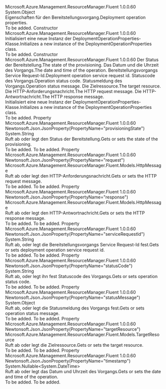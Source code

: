 <Type Name="DeploymentOperationProperties" FullName="Microsoft.Azure.Management.ResourceManager.Fluent.Models.DeploymentOperationProperties">
  <TypeSignature Language="C#" Value="public class DeploymentOperationProperties" />
  <TypeSignature Language="ILAsm" Value=".class public auto ansi beforefieldinit DeploymentOperationProperties extends System.Object" />
  <TypeSignature Language="DocId" Value="T:Microsoft.Azure.Management.ResourceManager.Fluent.Models.DeploymentOperationProperties" />
  <TypeSignature Language="VB.NET" Value="Public Class DeploymentOperationProperties" />
  <TypeSignature Language="F#" Value="type DeploymentOperationProperties = class" />
  <AssemblyInfo>
    <AssemblyName>Microsoft.Azure.Management.ResourceManager.Fluent</AssemblyName>
    <AssemblyVersion>1.0.0.60</AssemblyVersion>
  </AssemblyInfo>
  <Base>
    <BaseTypeName>System.Object</BaseTypeName>
  </Base>
  <Interfaces />
  <Docs>
    <summary>
            <span data-ttu-id="308ae-101">Eigenschaften für den Bereitstellungsvorgang.</span><span class="sxs-lookup"><span data-stu-id="308ae-101">Deployment operation properties.</span></span>
            </summary>
    <remarks>To be added.</remarks>
  </Docs>
  <Members>
    <Member MemberName=".ctor">
      <MemberSignature Language="C#" Value="public DeploymentOperationProperties ();" />
      <MemberSignature Language="ILAsm" Value=".method public hidebysig specialname rtspecialname instance void .ctor() cil managed" />
      <MemberSignature Language="DocId" Value="M:Microsoft.Azure.Management.ResourceManager.Fluent.Models.DeploymentOperationProperties.#ctor" />
      <MemberSignature Language="VB.NET" Value="Public Sub New ()" />
      <MemberType>Constructor</MemberType>
      <AssemblyInfo>
        <AssemblyName>Microsoft.Azure.Management.ResourceManager.Fluent</AssemblyName>
        <AssemblyVersion>1.0.0.60</AssemblyVersion>
      </AssemblyInfo>
      <Parameters />
      <Docs>
        <summary>
            <span data-ttu-id="308ae-102">Initialisiert eine neue Instanz der DeploymentOperationProperties-Klasse.</span><span class="sxs-lookup"><span data-stu-id="308ae-102">Initializes a new instance of the DeploymentOperationProperties class.</span></span>
            </summary>
        <remarks>To be added.</remarks>
      </Docs>
    </Member>
    <Member MemberName=".ctor">
      <MemberSignature Language="C#" Value="public DeploymentOperationProperties (string provisioningState = null, Nullable&lt;DateTime&gt; timestamp = null, string serviceRequestId = null, string statusCode = null, object statusMessage = null, Microsoft.Azure.Management.ResourceManager.Fluent.Models.TargetResource targetResource = null, Microsoft.Azure.Management.ResourceManager.Fluent.Models.HttpMessage request = null, Microsoft.Azure.Management.ResourceManager.Fluent.Models.HttpMessage response = null);" />
      <MemberSignature Language="ILAsm" Value=".method public hidebysig specialname rtspecialname instance void .ctor(string provisioningState, valuetype System.Nullable`1&lt;valuetype System.DateTime&gt; timestamp, string serviceRequestId, string statusCode, object statusMessage, class Microsoft.Azure.Management.ResourceManager.Fluent.Models.TargetResource targetResource, class Microsoft.Azure.Management.ResourceManager.Fluent.Models.HttpMessage request, class Microsoft.Azure.Management.ResourceManager.Fluent.Models.HttpMessage response) cil managed" />
      <MemberSignature Language="DocId" Value="M:Microsoft.Azure.Management.ResourceManager.Fluent.Models.DeploymentOperationProperties.#ctor(System.String,System.Nullable{System.DateTime},System.String,System.String,System.Object,Microsoft.Azure.Management.ResourceManager.Fluent.Models.TargetResource,Microsoft.Azure.Management.ResourceManager.Fluent.Models.HttpMessage,Microsoft.Azure.Management.ResourceManager.Fluent.Models.HttpMessage)" />
      <MemberSignature Language="F#" Value="new Microsoft.Azure.Management.ResourceManager.Fluent.Models.DeploymentOperationProperties : string * Nullable&lt;DateTime&gt; * string * string * obj * Microsoft.Azure.Management.ResourceManager.Fluent.Models.TargetResource * Microsoft.Azure.Management.ResourceManager.Fluent.Models.HttpMessage * Microsoft.Azure.Management.ResourceManager.Fluent.Models.HttpMessage -&gt; Microsoft.Azure.Management.ResourceManager.Fluent.Models.DeploymentOperationProperties" Usage="new Microsoft.Azure.Management.ResourceManager.Fluent.Models.DeploymentOperationProperties (provisioningState, timestamp, serviceRequestId, statusCode, statusMessage, targetResource, request, response)" />
      <MemberType>Constructor</MemberType>
      <AssemblyInfo>
        <AssemblyName>Microsoft.Azure.Management.ResourceManager.Fluent</AssemblyName>
        <AssemblyVersion>1.0.0.60</AssemblyVersion>
      </AssemblyInfo>
      <Parameters>
        <Parameter Name="provisioningState" Type="System.String" />
        <Parameter Name="timestamp" Type="System.Nullable&lt;System.DateTime&gt;" />
        <Parameter Name="serviceRequestId" Type="System.String" />
        <Parameter Name="statusCode" Type="System.String" />
        <Parameter Name="statusMessage" Type="System.Object" />
        <Parameter Name="targetResource" Type="Microsoft.Azure.Management.ResourceManager.Fluent.Models.TargetResource" />
        <Parameter Name="request" Type="Microsoft.Azure.Management.ResourceManager.Fluent.Models.HttpMessage" />
        <Parameter Name="response" Type="Microsoft.Azure.Management.ResourceManager.Fluent.Models.HttpMessage" />
      </Parameters>
      <Docs>
        <param name="provisioningState"><span data-ttu-id="308ae-103">Der Status der Bereitstellung.</span><span class="sxs-lookup"><span data-stu-id="308ae-103">The state of the provisioning.</span></span></param>
        <param name="timestamp"><span data-ttu-id="308ae-104">Das Datum und die Uhrzeit des Vorgangs.</span><span class="sxs-lookup"><span data-stu-id="308ae-104">The date and time of the operation.</span></span></param>
        <param name="serviceRequestId"><span data-ttu-id="308ae-105">Bereitstellungsvorgangs Service Request-Id.</span><span class="sxs-lookup"><span data-stu-id="308ae-105">Deployment operation service request id.</span></span></param>
        <param name="statusCode"><span data-ttu-id="308ae-106">Statuscode des Vorgangs.</span><span class="sxs-lookup"><span data-stu-id="308ae-106">Operation status code.</span></span></param>
        <param name="statusMessage"><span data-ttu-id="308ae-107">Statusmeldung des Vorgangs.</span><span class="sxs-lookup"><span data-stu-id="308ae-107">Operation status message.</span></span></param>
        <param name="targetResource"><span data-ttu-id="308ae-108">Die Zielressource.</span><span class="sxs-lookup"><span data-stu-id="308ae-108">The target resource.</span></span></param>
        <param name="request"><span data-ttu-id="308ae-109">Die HTTP-Anforderungsnachricht.</span><span class="sxs-lookup"><span data-stu-id="308ae-109">The HTTP request message.</span></span></param>
        <param name="response"><span data-ttu-id="308ae-110">Die HTTP-Antwortnachricht.</span><span class="sxs-lookup"><span data-stu-id="308ae-110">The HTTP response message.</span></span></param>
        <summary>
            <span data-ttu-id="308ae-111">Initialisiert eine neue Instanz der DeploymentOperationProperties-Klasse.</span><span class="sxs-lookup"><span data-stu-id="308ae-111">Initializes a new instance of the DeploymentOperationProperties class.</span></span>
            </summary>
        <remarks>To be added.</remarks>
      </Docs>
    </Member>
    <Member MemberName="ProvisioningState">
      <MemberSignature Language="C#" Value="public string ProvisioningState { get; set; }" />
      <MemberSignature Language="ILAsm" Value=".property instance string ProvisioningState" />
      <MemberSignature Language="DocId" Value="P:Microsoft.Azure.Management.ResourceManager.Fluent.Models.DeploymentOperationProperties.ProvisioningState" />
      <MemberSignature Language="VB.NET" Value="Public Property ProvisioningState As String" />
      <MemberSignature Language="F#" Value="member this.ProvisioningState : string with get, set" Usage="Microsoft.Azure.Management.ResourceManager.Fluent.Models.DeploymentOperationProperties.ProvisioningState" />
      <MemberType>Property</MemberType>
      <AssemblyInfo>
        <AssemblyName>Microsoft.Azure.Management.ResourceManager.Fluent</AssemblyName>
        <AssemblyVersion>1.0.0.60</AssemblyVersion>
      </AssemblyInfo>
      <Attributes>
        <Attribute>
          <AttributeName>Newtonsoft.Json.JsonProperty(PropertyName="provisioningState")</AttributeName>
        </Attribute>
      </Attributes>
      <ReturnValue>
        <ReturnType>System.String</ReturnType>
      </ReturnValue>
      <Docs>
        <summary>
            <span data-ttu-id="308ae-112">Ruft ab oder legt den Status der Bereitstellung.</span><span class="sxs-lookup"><span data-stu-id="308ae-112">Gets or sets the state of the provisioning.</span></span>
            </summary>
        <value>To be added.</value>
        <remarks>To be added.</remarks>
      </Docs>
    </Member>
    <Member MemberName="Request">
      <MemberSignature Language="C#" Value="public Microsoft.Azure.Management.ResourceManager.Fluent.Models.HttpMessage Request { get; set; }" />
      <MemberSignature Language="ILAsm" Value=".property instance class Microsoft.Azure.Management.ResourceManager.Fluent.Models.HttpMessage Request" />
      <MemberSignature Language="DocId" Value="P:Microsoft.Azure.Management.ResourceManager.Fluent.Models.DeploymentOperationProperties.Request" />
      <MemberSignature Language="VB.NET" Value="Public Property Request As HttpMessage" />
      <MemberSignature Language="F#" Value="member this.Request : Microsoft.Azure.Management.ResourceManager.Fluent.Models.HttpMessage with get, set" Usage="Microsoft.Azure.Management.ResourceManager.Fluent.Models.DeploymentOperationProperties.Request" />
      <MemberType>Property</MemberType>
      <AssemblyInfo>
        <AssemblyName>Microsoft.Azure.Management.ResourceManager.Fluent</AssemblyName>
        <AssemblyVersion>1.0.0.60</AssemblyVersion>
      </AssemblyInfo>
      <Attributes>
        <Attribute>
          <AttributeName>Newtonsoft.Json.JsonProperty(PropertyName="request")</AttributeName>
        </Attribute>
      </Attributes>
      <ReturnValue>
        <ReturnType>Microsoft.Azure.Management.ResourceManager.Fluent.Models.HttpMessage</ReturnType>
      </ReturnValue>
      <Docs>
        <summary>
            <span data-ttu-id="308ae-113">Ruft ab oder legt den HTTP-Anforderungsnachricht.</span><span class="sxs-lookup"><span data-stu-id="308ae-113">Gets or sets the HTTP request message.</span></span>
            </summary>
        <value>To be added.</value>
        <remarks>To be added.</remarks>
      </Docs>
    </Member>
    <Member MemberName="Response">
      <MemberSignature Language="C#" Value="public Microsoft.Azure.Management.ResourceManager.Fluent.Models.HttpMessage Response { get; set; }" />
      <MemberSignature Language="ILAsm" Value=".property instance class Microsoft.Azure.Management.ResourceManager.Fluent.Models.HttpMessage Response" />
      <MemberSignature Language="DocId" Value="P:Microsoft.Azure.Management.ResourceManager.Fluent.Models.DeploymentOperationProperties.Response" />
      <MemberSignature Language="VB.NET" Value="Public Property Response As HttpMessage" />
      <MemberSignature Language="F#" Value="member this.Response : Microsoft.Azure.Management.ResourceManager.Fluent.Models.HttpMessage with get, set" Usage="Microsoft.Azure.Management.ResourceManager.Fluent.Models.DeploymentOperationProperties.Response" />
      <MemberType>Property</MemberType>
      <AssemblyInfo>
        <AssemblyName>Microsoft.Azure.Management.ResourceManager.Fluent</AssemblyName>
        <AssemblyVersion>1.0.0.60</AssemblyVersion>
      </AssemblyInfo>
      <Attributes>
        <Attribute>
          <AttributeName>Newtonsoft.Json.JsonProperty(PropertyName="response")</AttributeName>
        </Attribute>
      </Attributes>
      <ReturnValue>
        <ReturnType>Microsoft.Azure.Management.ResourceManager.Fluent.Models.HttpMessage</ReturnType>
      </ReturnValue>
      <Docs>
        <summary>
            <span data-ttu-id="308ae-114">Ruft ab oder legt den HTTP-Antwortnachricht.</span><span class="sxs-lookup"><span data-stu-id="308ae-114">Gets or sets the HTTP response message.</span></span>
            </summary>
        <value>To be added.</value>
        <remarks>To be added.</remarks>
      </Docs>
    </Member>
    <Member MemberName="ServiceRequestId">
      <MemberSignature Language="C#" Value="public string ServiceRequestId { get; set; }" />
      <MemberSignature Language="ILAsm" Value=".property instance string ServiceRequestId" />
      <MemberSignature Language="DocId" Value="P:Microsoft.Azure.Management.ResourceManager.Fluent.Models.DeploymentOperationProperties.ServiceRequestId" />
      <MemberSignature Language="VB.NET" Value="Public Property ServiceRequestId As String" />
      <MemberSignature Language="F#" Value="member this.ServiceRequestId : string with get, set" Usage="Microsoft.Azure.Management.ResourceManager.Fluent.Models.DeploymentOperationProperties.ServiceRequestId" />
      <MemberType>Property</MemberType>
      <AssemblyInfo>
        <AssemblyName>Microsoft.Azure.Management.ResourceManager.Fluent</AssemblyName>
        <AssemblyVersion>1.0.0.60</AssemblyVersion>
      </AssemblyInfo>
      <Attributes>
        <Attribute>
          <AttributeName>Newtonsoft.Json.JsonProperty(PropertyName="serviceRequestId")</AttributeName>
        </Attribute>
      </Attributes>
      <ReturnValue>
        <ReturnType>System.String</ReturnType>
      </ReturnValue>
      <Docs>
        <summary>
            <span data-ttu-id="308ae-115">Ruft ab, oder legt die Bereitstellungsvorgangs Service Request-Id fest.</span><span class="sxs-lookup"><span data-stu-id="308ae-115">Gets or sets deployment operation service request id.</span></span>
            </summary>
        <value>To be added.</value>
        <remarks>To be added.</remarks>
      </Docs>
    </Member>
    <Member MemberName="StatusCode">
      <MemberSignature Language="C#" Value="public string StatusCode { get; set; }" />
      <MemberSignature Language="ILAsm" Value=".property instance string StatusCode" />
      <MemberSignature Language="DocId" Value="P:Microsoft.Azure.Management.ResourceManager.Fluent.Models.DeploymentOperationProperties.StatusCode" />
      <MemberSignature Language="VB.NET" Value="Public Property StatusCode As String" />
      <MemberSignature Language="F#" Value="member this.StatusCode : string with get, set" Usage="Microsoft.Azure.Management.ResourceManager.Fluent.Models.DeploymentOperationProperties.StatusCode" />
      <MemberType>Property</MemberType>
      <AssemblyInfo>
        <AssemblyName>Microsoft.Azure.Management.ResourceManager.Fluent</AssemblyName>
        <AssemblyVersion>1.0.0.60</AssemblyVersion>
      </AssemblyInfo>
      <Attributes>
        <Attribute>
          <AttributeName>Newtonsoft.Json.JsonProperty(PropertyName="statusCode")</AttributeName>
        </Attribute>
      </Attributes>
      <ReturnValue>
        <ReturnType>System.String</ReturnType>
      </ReturnValue>
      <Docs>
        <summary>
            <span data-ttu-id="308ae-116">Ruft ab, oder legt ihn fest Statuscode des Vorgangs.</span><span class="sxs-lookup"><span data-stu-id="308ae-116">Gets or sets operation status code.</span></span>
            </summary>
        <value>To be added.</value>
        <remarks>To be added.</remarks>
      </Docs>
    </Member>
    <Member MemberName="StatusMessage">
      <MemberSignature Language="C#" Value="public object StatusMessage { get; set; }" />
      <MemberSignature Language="ILAsm" Value=".property instance object StatusMessage" />
      <MemberSignature Language="DocId" Value="P:Microsoft.Azure.Management.ResourceManager.Fluent.Models.DeploymentOperationProperties.StatusMessage" />
      <MemberSignature Language="VB.NET" Value="Public Property StatusMessage As Object" />
      <MemberSignature Language="F#" Value="member this.StatusMessage : obj with get, set" Usage="Microsoft.Azure.Management.ResourceManager.Fluent.Models.DeploymentOperationProperties.StatusMessage" />
      <MemberType>Property</MemberType>
      <AssemblyInfo>
        <AssemblyName>Microsoft.Azure.Management.ResourceManager.Fluent</AssemblyName>
        <AssemblyVersion>1.0.0.60</AssemblyVersion>
      </AssemblyInfo>
      <Attributes>
        <Attribute>
          <AttributeName>Newtonsoft.Json.JsonProperty(PropertyName="statusMessage")</AttributeName>
        </Attribute>
      </Attributes>
      <ReturnValue>
        <ReturnType>System.Object</ReturnType>
      </ReturnValue>
      <Docs>
        <summary>
            <span data-ttu-id="308ae-117">Ruft ab, oder legt die Statusmeldung des Vorgangs fest.</span><span class="sxs-lookup"><span data-stu-id="308ae-117">Gets or sets operation status message.</span></span>
            </summary>
        <value>To be added.</value>
        <remarks>To be added.</remarks>
      </Docs>
    </Member>
    <Member MemberName="TargetResource">
      <MemberSignature Language="C#" Value="public Microsoft.Azure.Management.ResourceManager.Fluent.Models.TargetResource TargetResource { get; set; }" />
      <MemberSignature Language="ILAsm" Value=".property instance class Microsoft.Azure.Management.ResourceManager.Fluent.Models.TargetResource TargetResource" />
      <MemberSignature Language="DocId" Value="P:Microsoft.Azure.Management.ResourceManager.Fluent.Models.DeploymentOperationProperties.TargetResource" />
      <MemberSignature Language="VB.NET" Value="Public Property TargetResource As TargetResource" />
      <MemberSignature Language="F#" Value="member this.TargetResource : Microsoft.Azure.Management.ResourceManager.Fluent.Models.TargetResource with get, set" Usage="Microsoft.Azure.Management.ResourceManager.Fluent.Models.DeploymentOperationProperties.TargetResource" />
      <MemberType>Property</MemberType>
      <AssemblyInfo>
        <AssemblyName>Microsoft.Azure.Management.ResourceManager.Fluent</AssemblyName>
        <AssemblyVersion>1.0.0.60</AssemblyVersion>
      </AssemblyInfo>
      <Attributes>
        <Attribute>
          <AttributeName>Newtonsoft.Json.JsonProperty(PropertyName="targetResource")</AttributeName>
        </Attribute>
      </Attributes>
      <ReturnValue>
        <ReturnType>Microsoft.Azure.Management.ResourceManager.Fluent.Models.TargetResource</ReturnType>
      </ReturnValue>
      <Docs>
        <summary>
            <span data-ttu-id="308ae-118">Ruft ab oder legt die Zielressource.</span><span class="sxs-lookup"><span data-stu-id="308ae-118">Gets or sets the target resource.</span></span>
            </summary>
        <value>To be added.</value>
        <remarks>To be added.</remarks>
      </Docs>
    </Member>
    <Member MemberName="Timestamp">
      <MemberSignature Language="C#" Value="public Nullable&lt;DateTime&gt; Timestamp { get; set; }" />
      <MemberSignature Language="ILAsm" Value=".property instance valuetype System.Nullable`1&lt;valuetype System.DateTime&gt; Timestamp" />
      <MemberSignature Language="DocId" Value="P:Microsoft.Azure.Management.ResourceManager.Fluent.Models.DeploymentOperationProperties.Timestamp" />
      <MemberSignature Language="VB.NET" Value="Public Property Timestamp As Nullable(Of DateTime)" />
      <MemberSignature Language="F#" Value="member this.Timestamp : Nullable&lt;DateTime&gt; with get, set" Usage="Microsoft.Azure.Management.ResourceManager.Fluent.Models.DeploymentOperationProperties.Timestamp" />
      <MemberType>Property</MemberType>
      <AssemblyInfo>
        <AssemblyName>Microsoft.Azure.Management.ResourceManager.Fluent</AssemblyName>
        <AssemblyVersion>1.0.0.60</AssemblyVersion>
      </AssemblyInfo>
      <Attributes>
        <Attribute>
          <AttributeName>Newtonsoft.Json.JsonProperty(PropertyName="timestamp")</AttributeName>
        </Attribute>
      </Attributes>
      <ReturnValue>
        <ReturnType>System.Nullable&lt;System.DateTime&gt;</ReturnType>
      </ReturnValue>
      <Docs>
        <summary>
            <span data-ttu-id="308ae-119">Ruft ab oder legt das Datum und Uhrzeit des Vorgangs.</span><span class="sxs-lookup"><span data-stu-id="308ae-119">Gets or sets the date and time of the operation.</span></span>
            </summary>
        <value>To be added.</value>
        <remarks>To be added.</remarks>
      </Docs>
    </Member>
  </Members>
</Type>